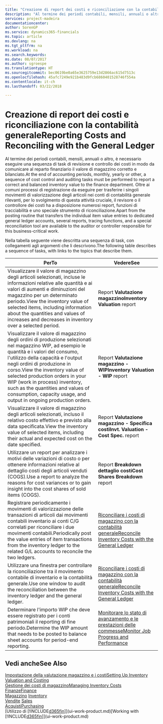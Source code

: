 ```yaml
---
title: "Creazione di report dei costi e riconciliazione con la contabilità generale | Microsoft Docs"
description: "Al termine dei periodi contabili, mensili, annuali o altro, è necessario eseguire una sequenza di task di revisione e controllo dei costi in modo da comunicare al reparto finanziario il valore di magazzino corretto e bilanciato. Oltre ai comuni processi di registrazione da eseguire per trasferire i singoli movimenti di valorizzazione degli articoli nei conti di contabilità generale rilevanti, per lo svolgimento di questa attività cruciale, il revisore o il controllore dei costi ha a disposizione numerosi report, funzioni di tracciabilità e uno speciale strumento di riconciliazione."
services: project-madeira
documentationcenter: 
author: SorenGP
ms.service: dynamics365-financials
ms.topic: article
ms.devlang: na
ms.tgt_pltfrm: na
ms.workload: na
ms.search.keywords: 
ms.date: 08/07/2017
ms.author: sgroespe
ms.translationtype: HT
ms.sourcegitcommit: bec0619be0a65e3625759e13d2866ac615d7513c
ms.openlocfilehash: 45afc7249e921b483d9fcb6860401528746f554a
ms.contentlocale: it-ch
ms.lasthandoff: 03/22/2018

---
```

# <a name="reporting-costs-and-reconciling-with-the-general-ledger"></a><span data-ttu-id="ed277-104">Creazione di report dei costi e riconciliazione con la contabilità generale</span><span class="sxs-lookup"><span data-stu-id="ed277-104">Reporting Costs and Reconciling with the General Ledger</span></span>
<span data-ttu-id="ed277-105">Al termine dei periodi contabili, mensili, annuali o altro, è necessario eseguire una sequenza di task di revisione e controllo dei costi in modo da comunicare al reparto finanziario il valore di magazzino corretto e bilanciato.</span><span class="sxs-lookup"><span data-stu-id="ed277-105">At the end of accounting periods, monthly, yearly or other, a sequence of cost control and auditing tasks must be performed to report a correct and balanced inventory value to the finance department.</span></span> <span data-ttu-id="ed277-106">Oltre ai comuni processi di registrazione da eseguire per trasferire i singoli movimenti di valorizzazione degli articoli nei conti di contabilità generale rilevanti, per lo svolgimento di questa attività cruciale, il revisore o il controllore dei costi ha a disposizione numerosi report, funzioni di tracciabilità e uno speciale strumento di riconciliazione.</span><span class="sxs-lookup"><span data-stu-id="ed277-106">Apart from the posting routine that transfers the individual item value entries to dedicated general ledger accounts, several reports, tracing functions, and a special reconciliation tool are available to the auditor or controller responsible for this business-critical work.</span></span>  

 <span data-ttu-id="ed277-107">Nella tabella seguente viene descritta una sequenza di task, con collegamenti agli argomenti che li descrivono.</span><span class="sxs-lookup"><span data-stu-id="ed277-107">The following table describes a sequence of tasks, with links to the topics that describe them.</span></span>   

|<span data-ttu-id="ed277-108">**Per**</span><span class="sxs-lookup"><span data-stu-id="ed277-108">**To**</span></span>|<span data-ttu-id="ed277-109">**Vedere**</span><span class="sxs-lookup"><span data-stu-id="ed277-109">**See**</span></span>|  
|------------|-------------|  
|<span data-ttu-id="ed277-110">Visualizzare il valore di magazzino degli articoli selezionati, incluse le informazioni relative alle quantità e ai valori di aumenti e diminuzioni del magazzino per un determinato periodo.</span><span class="sxs-lookup"><span data-stu-id="ed277-110">View the inventory value of selected items, including information about the quantities and values of increases and decreases in inventory over a selected period.</span></span>|<span data-ttu-id="ed277-111">Report **Valutazione magazzino**</span><span class="sxs-lookup"><span data-stu-id="ed277-111">**Inventory Valuation** report</span></span>|  
|<span data-ttu-id="ed277-112">Visualizzare il valore di magazzino degli ordini di produzione selezionati nel magazzino WIP, ad esempio le quantità e i valori del consumo, l'utilizzo della capacità e l'output negli ordini di produzione in corso.</span><span class="sxs-lookup"><span data-stu-id="ed277-112">View the inventory value of selected production orders in your WIP (work in process) inventory, such as the quantities and values of consumption, capacity usage, and output in ongoing production orders.</span></span>|<span data-ttu-id="ed277-113">Report **Valutazione magazzino - WIP**</span><span class="sxs-lookup"><span data-stu-id="ed277-113">**Inventory Valuation - WIP** report</span></span>|  
|<span data-ttu-id="ed277-114">Visualizzare il valore di magazzino degli articoli selezionati, incluso il relativo costo effettivo e previsto alla data specificata.</span><span class="sxs-lookup"><span data-stu-id="ed277-114">View the inventory value of selected items, including their actual and expected cost on the date specified.</span></span>|<span data-ttu-id="ed277-115">Report **Valutazione magazzino - Specifica costi**</span><span class="sxs-lookup"><span data-stu-id="ed277-115">**Invt. Valuation - Cost Spec.** report</span></span>|  
|<span data-ttu-id="ed277-116">Utilizzare un report per analizzare i motivi delle variazioni di costo o per ottenere informazioni relative al dettaglio costi degli articoli venduti (COGS).</span><span class="sxs-lookup"><span data-stu-id="ed277-116">Use a report to analyze the reasons for cost variances or to gain insight into the cost shares of sold items (COGS).</span></span>|<span data-ttu-id="ed277-117">Report **Breakdown dettaglio costi**</span><span class="sxs-lookup"><span data-stu-id="ed277-117">**Cost Shares Breakdown** report</span></span>|  
|<span data-ttu-id="ed277-118">Registrare periodicamente i movimenti di valorizzazione delle transazioni di articoli dai movimenti contabili inventario ai conti C/G correlati per riconciliare i due movimenti contabili.</span><span class="sxs-lookup"><span data-stu-id="ed277-118">Periodically post the value entries of item transactions from the inventory ledger to the related G/L accounts to reconcile the two ledgers.</span></span>|[<span data-ttu-id="ed277-119">Riconciliare i costi di magazzino con la contabilità generale</span><span class="sxs-lookup"><span data-stu-id="ed277-119">Reconcile Inventory Costs with the General Ledger</span></span>](finance-how-to-post-inventory-costs-to-the-general-ledger.md)|  
|<span data-ttu-id="ed277-120">Utilizzare una finestra per controllare la riconciliazione tra il movimento contabile di inventario e la contabilità generale.</span><span class="sxs-lookup"><span data-stu-id="ed277-120">Use one window to audit the reconciliation between the inventory ledger and the general ledger.</span></span>|[<span data-ttu-id="ed277-121">Riconciliare i costi di magazzino con la contabilità generale</span><span class="sxs-lookup"><span data-stu-id="ed277-121">Reconcile Inventory Costs with the General Ledger</span></span>](finance-how-to-post-inventory-costs-to-the-general-ledger.md)|  
|<span data-ttu-id="ed277-122">Determinare l'importo WIP che deve essere registrato per i conti patrimoniali il reporting di fine periodo.</span><span class="sxs-lookup"><span data-stu-id="ed277-122">Determine the WIP amount that needs to be posted to balance sheet accounts for period-end reporting.</span></span>|[<span data-ttu-id="ed277-123">Monitorare lo stato di avanzamento e le prestazioni delle commesse</span><span class="sxs-lookup"><span data-stu-id="ed277-123">Monitor Job Progress and Performance</span></span>](projects-how-monitor-progress-performance.md)|

## <a name="see-also"></a><span data-ttu-id="ed277-124">Vedi anche</span><span class="sxs-lookup"><span data-stu-id="ed277-124">See Also</span></span>  
[<span data-ttu-id="ed277-125">Impostazione della valutazione magazzino e i costi</span><span class="sxs-lookup"><span data-stu-id="ed277-125">Setting Up Inventory Valuation and Costing</span></span>](finance-set-up-inventory-valuation-and-costing.md)  
[<span data-ttu-id="ed277-126">Gestione dei costi di magazzino</span><span class="sxs-lookup"><span data-stu-id="ed277-126">Managing Inventory Costs</span></span>](finance-manage-inventory-costs.md)  
[<span data-ttu-id="ed277-127">Finanze</span><span class="sxs-lookup"><span data-stu-id="ed277-127">Finance</span></span>](finance.md)  
<span data-ttu-id="ed277-128">[Magazzino](inventory-manage-inventory.md) </span><span class="sxs-lookup"><span data-stu-id="ed277-128">[Inventory](inventory-manage-inventory.md) </span></span>  
<span data-ttu-id="ed277-129">[Vendite](sales-manage-sales.md) </span><span class="sxs-lookup"><span data-stu-id="ed277-129">[Sales](sales-manage-sales.md) </span></span>  
[<span data-ttu-id="ed277-130">Acquisti</span><span class="sxs-lookup"><span data-stu-id="ed277-130">Purchasing</span></span>](purchasing-manage-purchasing.md)  
<span data-ttu-id="ed277-131">[Utilizzo di [!INCLUDE[d365fin](includes/d365fin_md.md)]](ui-work-product.md)</span><span class="sxs-lookup"><span data-stu-id="ed277-131">[Working with [!INCLUDE[d365fin](includes/d365fin_md.md)]](ui-work-product.md)</span></span>

